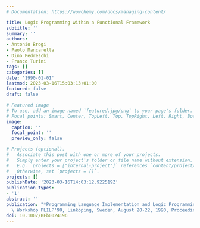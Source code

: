 ```yaml
---
# Documentation: https://wowchemy.com/docs/managing-content/

title: Logic Programming within a Functional Framework
subtitle: ''
summary: ''
authors:
- Antonio Brogi
- Paolo Mancarella
- Dino Pedreschi
- Franco Turini
tags: []
categories: []
date: '1990-01-01'
lastmod: 2023-03-16T15:03:13+01:00
featured: false
draft: false

# Featured image
# To use, add an image named `featured.jpg/png` to your page's folder.
# Focal points: Smart, Center, TopLeft, Top, TopRight, Left, Right, BottomLeft, Bottom, BottomRight.
image:
  caption: ''
  focal_point: ''
  preview_only: false

# Projects (optional).
#   Associate this post with one or more of your projects.
#   Simply enter your project's folder or file name without extension.
#   E.g. `projects = ["internal-project"]` references `content/project/deep-learning/index.md`.
#   Otherwise, set `projects = []`.
projects: []
publishDate: '2023-03-16T14:03:12.922519Z'
publication_types:
- '1'
abstract: ''
publication: "*Programming Language Implementation and Logic Programming, 2nd International\
  \ Workshop PLILP'90, Linköping, Sweden, August 20-22, 1990, Proceedings*"
doi: 10.1007/BFb0024196
---
```

